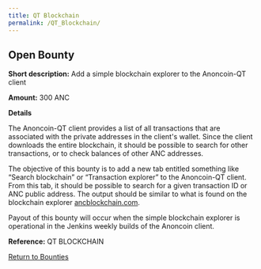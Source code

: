 ```yaml
---
title: QT Blockchain
permalink: /QT_Blockchain/
---
```


Open Bounty
-----------

**Short description:** Add a simple blockchain explorer to the Anoncoin-QT client

**Amount:** 300 ANC

**Details**

The Anoncoin-QT client provides a list of all transactions that are associated with the private addresses in the client's wallet. Since the client downloads the entire blockchain, it should be possible to search for other transactions, or to check balances of other ANC addresses.

The objective of this bounty is to add a new tab entitled something like “Search blockchain” or “Transaction explorer” to the Anoncoin-QT client. From this tab, it should be possible to search for a given transaction ID or ANC public address. The output should be similar to what is found on the blockchain explorer [ancblockchain.com](http://ancblockchain.com/).

Payout of this bounty will occur when the simple blockchain explorer is operational in the Jenkins weekly builds of the Anoncoin client.

**Reference:** QT BLOCKCHAIN

[Return to Bounties](/Bounties "wikilink")